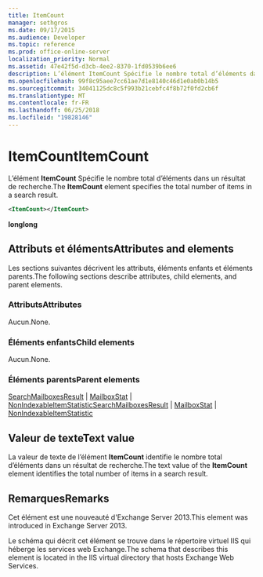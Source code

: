 ```yaml
---
title: ItemCount
manager: sethgros
ms.date: 09/17/2015
ms.audience: Developer
ms.topic: reference
ms.prod: office-online-server
localization_priority: Normal
ms.assetid: 47e42f5d-d3cb-4ee2-8370-1fd0539b6ee6
description: L’élément ItemCount Spécifie le nombre total d’éléments dans un résultat de recherche.
ms.openlocfilehash: 99f8c95aee7cc61ae7d1e8140c46d1e0ab0b14b5
ms.sourcegitcommit: 34041125dc8c5f993b21cebfc4f8b72f0fd2cb6f
ms.translationtype: MT
ms.contentlocale: fr-FR
ms.lasthandoff: 06/25/2018
ms.locfileid: "19828146"
---
```

# <a name="itemcount"></a><span data-ttu-id="7119f-103">ItemCount</span><span class="sxs-lookup"><span data-stu-id="7119f-103">ItemCount</span></span>

<span data-ttu-id="7119f-104">L’élément **ItemCount** Spécifie le nombre total d’éléments dans un résultat de recherche.</span><span class="sxs-lookup"><span data-stu-id="7119f-104">The **ItemCount** element specifies the total number of items in a search result.</span></span> 
  
```XML
<ItemCount></ItemCount>
```

 <span data-ttu-id="7119f-105">**long**</span><span class="sxs-lookup"><span data-stu-id="7119f-105">**long**</span></span>
## <a name="attributes-and-elements"></a><span data-ttu-id="7119f-106">Attributs et éléments</span><span class="sxs-lookup"><span data-stu-id="7119f-106">Attributes and elements</span></span>

<span data-ttu-id="7119f-107">Les sections suivantes décrivent les attributs, éléments enfants et éléments parents.</span><span class="sxs-lookup"><span data-stu-id="7119f-107">The following sections describe attributes, child elements, and parent elements.</span></span>
  
### <a name="attributes"></a><span data-ttu-id="7119f-108">Attributs</span><span class="sxs-lookup"><span data-stu-id="7119f-108">Attributes</span></span>

<span data-ttu-id="7119f-109">Aucun.</span><span class="sxs-lookup"><span data-stu-id="7119f-109">None.</span></span>
  
### <a name="child-elements"></a><span data-ttu-id="7119f-110">Éléments enfants</span><span class="sxs-lookup"><span data-stu-id="7119f-110">Child elements</span></span>

<span data-ttu-id="7119f-111">Aucun.</span><span class="sxs-lookup"><span data-stu-id="7119f-111">None.</span></span>
  
### <a name="parent-elements"></a><span data-ttu-id="7119f-112">Éléments parents</span><span class="sxs-lookup"><span data-stu-id="7119f-112">Parent elements</span></span>

<span data-ttu-id="7119f-113">[SearchMailboxesResult](searchmailboxesresult.md) | [MailboxStat](mailboxstat.md) | [NonIndexableItemStatistic](nonindexableitemstatistic.md)</span><span class="sxs-lookup"><span data-stu-id="7119f-113">[SearchMailboxesResult](searchmailboxesresult.md) | [MailboxStat](mailboxstat.md) | [NonIndexableItemStatistic](nonindexableitemstatistic.md)</span></span>
  
## <a name="text-value"></a><span data-ttu-id="7119f-114">Valeur de texte</span><span class="sxs-lookup"><span data-stu-id="7119f-114">Text value</span></span>

<span data-ttu-id="7119f-115">La valeur de texte de l’élément **ItemCount** identifie le nombre total d’éléments dans un résultat de recherche.</span><span class="sxs-lookup"><span data-stu-id="7119f-115">The text value of the **ItemCount** element identifies the total number of items in a search result.</span></span> 
  
## <a name="remarks"></a><span data-ttu-id="7119f-116">Remarques</span><span class="sxs-lookup"><span data-stu-id="7119f-116">Remarks</span></span>

<span data-ttu-id="7119f-117">Cet élément est une nouveauté d'Exchange Server 2013.</span><span class="sxs-lookup"><span data-stu-id="7119f-117">This element was introduced in Exchange Server 2013.</span></span>
  
<span data-ttu-id="7119f-118">Le schéma qui décrit cet élément se trouve dans le répertoire virtuel IIS qui héberge les services web Exchange.</span><span class="sxs-lookup"><span data-stu-id="7119f-118">The schema that describes this element is located in the IIS virtual directory that hosts Exchange Web Services.</span></span>
  

